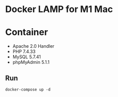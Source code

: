 # Docker LAMP for M1 Mac

# Container
- Apache 2.0 Handler
- PHP 7.4.33
- MySQL 5.7.41
- phpMyAdmin 5.1.1

## Run
```
docker-compose up -d
```

